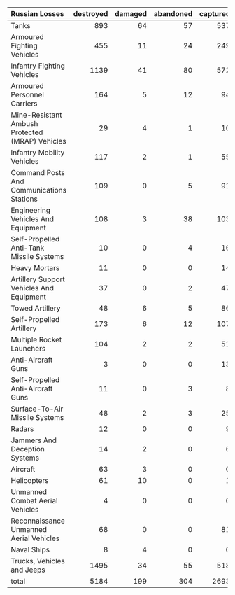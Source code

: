 | Russian Losses                                   |   destroyed |   damaged |   abandoned |   captured |   total |
|:-------------------------------------------------|------------:|----------:|------------:|-----------:|--------:|
| Tanks                                            |         893 |        64 |          57 |        537 |    1551 |
| Armoured Fighting Vehicles                       |         455 |        11 |          24 |        249 |     739 |
| Infantry Fighting Vehicles                       |        1139 |        41 |          80 |        572 |    1832 |
| Armoured Personnel Carriers                      |         164 |         5 |          12 |         94 |     275 |
| Mine-Resistant Ambush Protected  (MRAP) Vehicles |          29 |         4 |           1 |         10 |      44 |
| Infantry Mobility Vehicles                       |         117 |         2 |           1 |         55 |     175 |
| Command Posts And Communications Stations        |         109 |         0 |           5 |         91 |     205 |
| Engineering Vehicles And Equipment               |         108 |         3 |          38 |        103 |     252 |
| Self-Propelled Anti-Tank Missile Systems         |          10 |         0 |           4 |         16 |      30 |
| Heavy Mortars                                    |          11 |         0 |           0 |         14 |      25 |
| Artillery Support Vehicles And Equipment         |          37 |         0 |           2 |         47 |      86 |
| Towed Artillery                                  |          48 |         6 |           5 |         86 |     145 |
| Self-Propelled Artillery                         |         173 |         6 |          12 |        107 |     298 |
| Multiple Rocket Launchers                        |         104 |         2 |           2 |         51 |     159 |
| Anti-Aircraft Guns                               |           3 |         0 |           0 |         13 |      16 |
| Self-Propelled Anti-Aircraft Guns                |          11 |         0 |           3 |          8 |      22 |
| Surface-To-Air Missile Systems                   |          48 |         2 |           3 |         25 |      78 |
| Radars                                           |          12 |         0 |           0 |          9 |      21 |
| Jammers And Deception Systems                    |          14 |         2 |           0 |          6 |      22 |
| Aircraft                                         |          63 |         3 |           0 |          0 |      66 |
| Helicopters                                      |          61 |        10 |           0 |          1 |      72 |
| Unmanned Combat Aerial Vehicles                  |           4 |         0 |           0 |          0 |       4 |
| Reconnaissance Unmanned Aerial Vehicles          |          68 |         0 |           0 |         81 |     149 |
| Naval Ships                                      |           8 |         4 |           0 |          0 |      12 |
| Trucks, Vehicles and Jeeps                       |        1495 |        34 |          55 |        518 |    2102 |
| total                                            |        5184 |       199 |         304 |       2693 |    8380 |